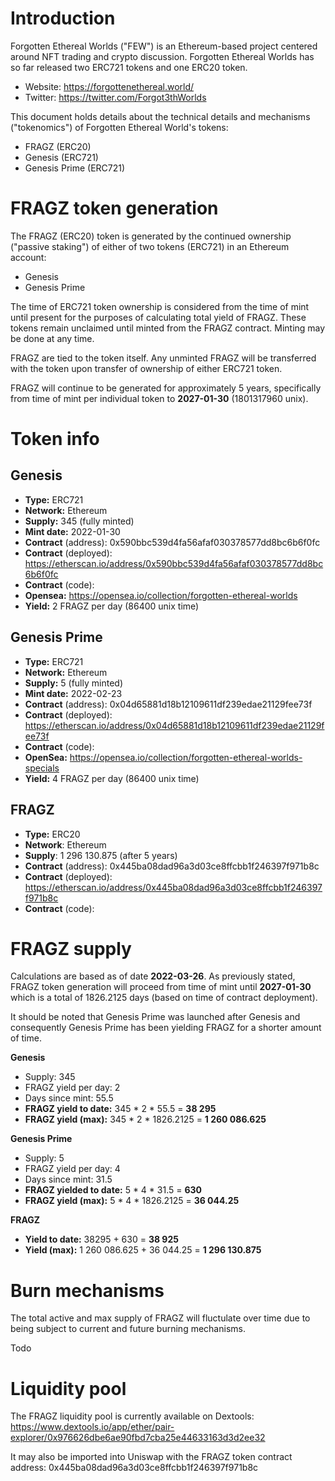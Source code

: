 # Introduction

Forgotten Ethereal Worlds ("FEW") is an Ethereum-based project centered around NFT trading and crypto discussion. Forgotten Ethereal Worlds has so far released two ERC721 tokens and one ERC20 token.

* Website: https://forgottenethereal.world/
* Twitter: https://twitter.com/Forgot3thWorlds

This document holds details about the technical details and mechanisms ("tokenomics") of Forgotten Ethereal World's tokens:
* FRAGZ (ERC20)
* Genesis (ERC721)
* Genesis Prime (ERC721)

# FRAGZ token generation
The FRAGZ (ERC20) token is generated by the continued ownership ("passive staking") of either of two tokens (ERC721) in an Ethereum account:
* Genesis
* Genesis Prime

The time of ERC721 token ownership is considered from the time of mint until present for the purposes of calculating total yield of FRAGZ.
These tokens remain unclaimed until minted from the FRAGZ contract. Minting may be done at any time. 

FRAGZ are tied to the token itself. Any unminted FRAGZ will be transferred with the token upon transfer of ownership of either ERC721 token.

FRAGZ will continue to be generated for approximately 5 years, specifically from time of mint per individual token to **2027-01-30** (1801317960 unix).

# Token info

## Genesis 
* **Type:** ERC721
* **Network:** Ethereum
* **Supply:** 345 (fully minted)
* **Mint date:** 2022-01-30
* **Contract** (address): 0x590bbc539d4fa56afaf030378577dd8bc6b6f0fc
* **Contract** (deployed): https://etherscan.io/address/0x590bbc539d4fa56afaf030378577dd8bc6b6f0fc
* **Contract** (code):
* **Opensea:** https://opensea.io/collection/forgotten-ethereal-worlds
* **Yield:** 2 FRAGZ per day (86400 unix time)

## Genesis Prime 
* **Type:** ERC721
* **Network:** Ethereum
* **Supply:** 5 (fully minted)
* **Mint date:** 2022-02-23
* **Contract** (address): 0x04d65881d18b12109611df239edae21129fee73f
* **Contract** (deployed): https://etherscan.io/address/0x04d65881d18b12109611df239edae21129fee73f
* **Contract** (code):
* **OpenSea:** https://opensea.io/collection/forgotten-ethereal-worlds-specials
* **Yield:** 4 FRAGZ per day (86400 unix time)

## FRAGZ

* **Type:** ERC20
* **Network**: Ethereum
* **Supply**: 1 296 130.875 (after 5 years)
* **Contract** (address): 0x445ba08dad96a3d03ce8ffcbb1f246397f971b8c
* **Contract** (deployed): https://etherscan.io/address/0x445ba08dad96a3d03ce8ffcbb1f246397f971b8c
* **Contract** (code):

# FRAGZ supply


Calculations are based as of date **2022-03-26**. As previously stated, FRAGZ token generation will proceed from time of mint until **2027-01-30** which is a total of 1826.2125 days (based on time of contract deployment).

It should be noted that Genesis Prime was launched after Genesis and consequently Genesis Prime has been yielding FRAGZ for a shorter amount of time.

**Genesis** 
* Supply: 345
* FRAGZ yield per day: 2
* Days since mint: 55.5 
* **FRAGZ yield to date:** 345 * 2 * 55.5 = **38 295**
* **FRAGZ yield (max):** 345 * 2 * 1826.2125 = **1 260 086.625**

**Genesis Prime**
*  Supply: 5
* FRAGZ yield per day: 4
*  Days since mint: 31.5
*  **FRAGZ yielded to date:** 5 * 4 * 31.5 = **630**
*  **FRAGZ yield (max):** 5 * 4 * 1826.2125 = **36 044.25**

**FRAGZ**
*  **Yield to date:** 38295 + 630 = **38 925**
*  **Yield (max):** 1 260 086.625 + 36 044.25 = **1 296 130.875**

# Burn mechanisms

The total active and max supply of FRAGZ will fluctulate over time due to being subject to current and future burning mechanisms.

Todo

# Liquidity pool

The FRAGZ liquidity pool is currently available on Dextools: https://www.dextools.io/app/ether/pair-explorer/0x976626dbe6ae90fbd7cba25e44633163d3d2ee32

It may also be imported into Uniswap with the FRAGZ token contract address: 0x445ba08dad96a3d03ce8ffcbb1f246397f971b8c
